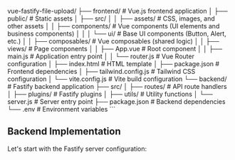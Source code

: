 vue-fastify-file-upload/
├── frontend/              # Vue.js frontend application
│   ├── public/            # Static assets
│   ├── src/
│   │   ├── assets/        # CSS, images, and other assets
│   │   ├── components/    # Vue components (UI elements and business components)
│   │   │   └── ui/        # Base UI components (Button, Alert, etc.)
│   │   ├── composables/   # Vue composables (shared logic)
│   │   ├── views/         # Page components
│   │   ├── App.vue        # Root component
│   │   ├── main.js        # Application entry point
│   │   └── router.js      # Vue Router configuration
│   ├── index.html         # HTML template
│   ├── package.json       # Frontend dependencies
│   ├── tailwind.config.js # Tailwind CSS configuration
│   └── vite.config.js     # Vite build configuration
└── backend/               # Fastify backend application
    ├── src/
    │   ├── routes/        # API route handlers
    │   ├── plugins/       # Fastify plugins
    │   ├── utils/         # Utility functions
    │   └── server.js      # Server entry point
    ├── package.json       # Backend dependencies
    └── .env               # Environment variables
\`\`\`

## Backend Implementation

Let's start with the Fastify server configuration:
